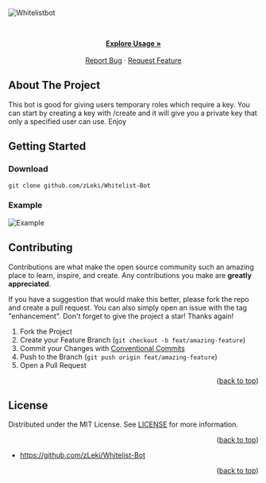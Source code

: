 <div id="top"></div>

<!-- PROJECT SHIELDS -->


<!-- ![Visitors](https://estruyf-github.azurewebsites.net/api/VisitorHit?user=wst24365888&repo=ez4o/convert-json-cli&countColor=rgb(0,%20126,%20198)) -->

<br />

![Whitelistbot](https://i.imgur.com/BCn6sIB.png)

<!-- PROJECT LOGO -->
<br />
<div align="center">
<p align="center">
    <a href="https://github.com/zLeki/Whitelist-Bot#usage"><strong>Explore Usage »</strong></a>
    <br />
    <br />
    <a href="https://github.com/zLeki/Whitelist-Bot/issues">Report Bug</a>
    ·
    <a href="https://github.com/zLeki/Whitelist-Bot/issues">Request Feature</a>
  </p>
</div>



<!-- ABOUT THE PROJECT -->

## About The Project


This bot is good for giving users temporary roles which require a key. You can start by creating a key with /create and it will give you a private key that only a specified user can use. Enjoy



<!-- GETTING STARTED -->

## Getting Started

### Download

`git clone github.com/zLeki/Whitelist-Bot`
### Example
![Example](https://cdn.discordapp.com/attachments/935264163343781932/954797891279528026/Screen_Shot_2022-03-19_at_1.45.53_PM.png)

## Contributing

Contributions are what make the open source community such an amazing place to
learn, inspire, and create. Any contributions you make are **greatly
appreciated**.

If you have a suggestion that would make this better, please fork the repo and
create a pull request. You can also simply open an issue with the tag
"enhancement". Don't forget to give the project a star! Thanks again!

1. Fork the Project
2. Create your Feature Branch (`git checkout -b feat/amazing-feature`)
3. Commit your Changes with
   [Conventional Commits](https://www.conventionalcommits.org/en/v1.0.0/)
4. Push to the Branch (`git push origin feat/amazing-feature`)
5. Open a Pull Request

<p align="right">(<a href="#top">back to top</a>)</p>

<!-- LICENSE -->

## License

Distributed under the MIT License. See
[LICENSE](https://github.com/zLeki/Whitelist-Bot/blob/main/LICENSE) for more
information.

<p align="right">(<a href="#top">back to top</a>)</p>



- <https://github.com/zLeki/Whitelist-Bot>

<p align="right">(<a href="#top">back to top</a>)</p>

<!-- MARKDOWN LINKS & IMAGES -->
<!-- https://www.markdownguide.org/basic-syntax/#reference-style-links -->

